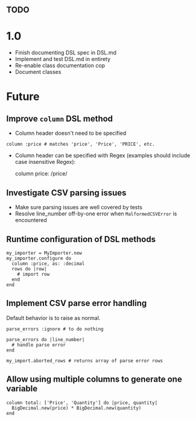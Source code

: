 TODO
-

# 1.0
- Finish documenting DSL spec in DSL.md
- Implement and test DSL.md in entirety
- Re-enable class documentation cop
- Document classes

# Future

## Improve `column` DSL method

- Column header doesn't need to be specified

```
column :price # matches 'price', 'Price', 'PRICE', etc.
```

- Column header can be specified with Regex (examples should include case insensitive Regex):

    column price: /price/

## Investigate CSV parsing issues
- Make sure parsing issues are well covered by tests
- Resolve line_number off-by-one error when `MalformedCSVError` is encountered

## Runtime configuration of DSL methods

    my_importer = MyImporter.new
    my_importer.configure do
      column :price, as: :decimal
      rows do |row|
        # import row
      end
    end

## Implement CSV parse error handling
Default behavior is to raise as normal.

    parse_errors :ignore # to do nothing

    parse_errors do |line_number|
      # handle parse error
    end

    my_import.aborted_rows # returns array of parse error rows

## Allow using multiple columns to generate one variable

    column total: ['Price', 'Quantity'] do |price, quantity|
      BigDecimal.new(price) * BigDecimal.new(quantity)
    end
